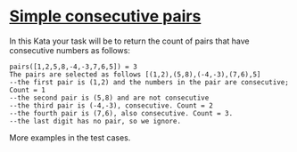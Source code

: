 # [Simple consecutive pairs](https://www.codewars.com/kata/simple-consecutive-pairs "https://www.codewars.com/kata/5a3e1319b6486ac96f000049")

In this Kata your task will be to return the count of pairs that have consecutive numbers as follows:
```
pairs([1,2,5,8,-4,-3,7,6,5]) = 3
The pairs are selected as follows [(1,2),(5,8),(-4,-3),(7,6),5]
--the first pair is (1,2) and the numbers in the pair are consecutive; Count = 1
--the second pair is (5,8) and are not consecutive
--the third pair is (-4,-3), consecutive. Count = 2
--the fourth pair is (7,6), also consecutive. Count = 3. 
--the last digit has no pair, so we ignore.
```

More examples in the test cases.